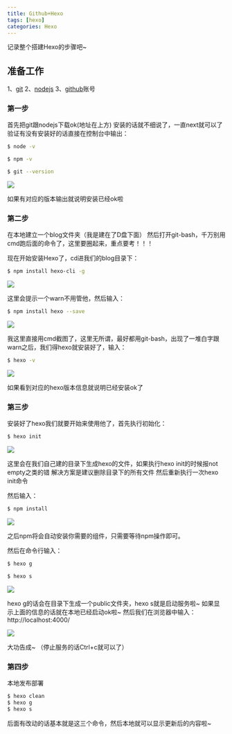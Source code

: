 ```yaml
---
title: Github+Hexo
tags: [hexo]
categories: Hexo
---
```

记录整个搭建Hexo的步骤吧~

## 准备工作

1、[git](https://git-scm.com/downloads)
2、[nodejs](https://nodejs.org/en/)
3、[github](https://github.com/)账号

### 第一步

首先把git跟nodejs下载ok(地址在上方)
安装的话就不细说了，一直next就可以了
验证有没有安装好的话直接在控制台中输出：

``` bash
$ node -v
```

``` bash
$ npm -v
```

``` bash
$ git --version
```

<img src="/img/version.png">


如果有对应的版本输出就说明安装已经ok啦

### 第二步

在本地建立一个blog文件夹（我是建在了D盘下面）
然后打开git-bash，千万别用cmd跑后面的命令了，这里要圈起来，重点要考！！！

现在开始安装Hexo了，cd进我们的blog目录下：

``` bash
$ npm install hexo-cli -g
```

<img src="/img/hexocli.png">

这里会提示一个warn不用管他，然后输入：

``` bash
$ npm install hexo --save
```

<img src="/img/--sava.png">

我这里直接用cmd截图了，这里无所谓，最好都用git-bash，出现了一堆白字跟warn之后，我们得hexo就安装好了，输入：

``` bash
$ hexo -v
```

<img src="/img/hexo -v.png">

如果看到对应的hexo版本信息就说明已经安装ok了


### 第三步

安装好了hexo我们就要开始来使用他了，首先执行初始化：

``` bash
$ hexo init
```

<img src="/img/hexo init.png">

这里会在我们自己建的目录下生成hexo的文件，如果执行hexo init的时候报not empty之类的错
解决方案是建议删除目录下的所有文件  然后重新执行一次hexo init命令

然后输入：

``` bash
$ npm install
```

<img src="/img/npm install.png">

之后npm将会自动安装你需要的组件，只需要等待npm操作即可。

然后在命令行输入：

``` bash
$ hexo g
```

``` bash
$ hexo s
```

<img src="/img/hexo g.png">

hexo g的话会在目录下生成一个public文件夹，hexo s就是启动服务啦~
如果显示上面的信息的话就在本地已经启动ok啦~
然后我们在浏览器中输入：http://localhost:4000/

<img src="/img/hexo.png">

大功告成~ （停止服务的话Ctrl+c就可以了）

### 第四步

本地发布部署

``` bash
$ hexo clean
$ hexo g
$ hexo s
```

后面有改动的话基本就是这三个命令，然后本地就可以显示更新后的内容啦~

